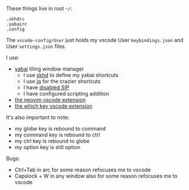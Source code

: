 These things live in root `~/`:
```
.skhdrc
.yabairc
.config
```

The `vscode-config/User` just holds my vscode User `keybindings.json` and User `settings.json` files.

I use:
- [yabai](https://github.com/koekeishiya/yabai/wiki) tiling window manager
  - I use [skhd](https://github.com/koekeishiya/skhd) to define my yabai shortcuts
  - I use [jq](https://formulae.brew.sh/formula/jq) for the crazier shortcuts
  - I have [disabled SIP](https://github.com/koekeishiya/yabai/wiki/Disabling-System-Integrity-Protection)
  - I have configured scripting addition
- [the neovim vscode extension](https://marketplace.visualstudio.com/items?itemName=asvetliakov.vscode-neovim)
- [the which key vscode extension](https://marketplace.visualstudio.com/items?itemName=VSpaceCode.whichkey)

It's also important to note:
- my globe key is rebound to command
- my command key is rebound to ctrl
- my ctrl key is rebound to globe
- my option key is still option

Bugs:
- Ctrl+Tab in arc for some reason refocuses me to vscode
- Capslock + W in any window also for some reason refocuses me to vscode
